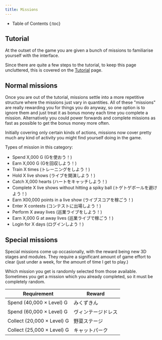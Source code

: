 ```yaml
---
title: Missions
---
```

- Table of Contents
{:toc}

## Tutorial

At the outset of the game you are given a bunch of missions to familiarise yourself with the interface.

Since there are quite a few steps to the tutorial, to keep this page uncluttered, this is covered on the
[Tutorial](/missions/tutorial) page.

## Normal missions

Once you are out of the tutorial, missions settle into a more repetitive structure where the missions just vary in quantities. All of these "missions" are really rewarding you for things you do anyway, so one option is to ignore them and just treat it as bonus money each time you complete a mission. Alternatively you could power forwards and complete missions as fast as possible to get the bonus money more often.

Initially covering only certain kinds of actions, missions now cover pretty much any kind of activity you might find yourself doing in the game.

Types of mission in this category:

- Spend X,000 G (Gを使おう！)
- Earn X,000 G (Gを回収しよう！)
- Train X times (トレーニングをしよう！)
- Hold X live shows (ライブを開演しよう！)
- Catch X,000 hearts (ハートをキャッチしよう！)
- Complete X live shows without hitting a spiky ball (トゲトゲボールを避けよう！)
- Earn X00,000 points in a live show (ライブスコアを稼ごう！)
- Enter X contests (コンテストに出場しよう！)
- Perform X away lives (巡業ライブをしよう！)
- Earn X,000 G at away lives (巡業ライブで稼ごう！)
- Login for X days (ログインしよう！)

## Special missions

Special missions come up occasionally, with the reward being new 3D stages and modules. They require a significant amount of game effort to clear (just under a week, for the amount of time I get to play.)

Which mission you get is randomly selected from those available. Sometimes you get a mission which you already completed, so it must be completely random.

| Requirement                 | Reward            |
| --------------------------- | ----------------- |
| Spend (40,000 × Level) G    | みくずきん         |
| Spend (60,000 × Level) G    | ヴィンテージドレス  |
| Collect (20,000 × Level) G  | 野菜ステージ       |
| Collect (25,000 × Level) G  | キャットパーク     |
